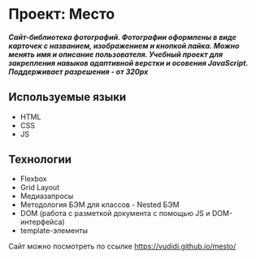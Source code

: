 # Проект: Место

##### Сайт-библиотека фотографий. Фотографии оформлены в виде карточек с названием, изображением и кнопкой лайка. Можно менять имя и описание пользователя. Учебный проект для закрепления навыков адаптивной верстки и осовения JavaScript. Поддерживает разрешения - от 320px #####

## Используемые языки ##
* HTML
* CSS
* JS

## Технологии ##
* Flexbox
* Grid Layout
* Медиазапросы
* Методология БЭМ для классов - Nested БЭМ
* DOM (работа с разметкой документа с помощью JS и DOM-интерфейса)
* template-элементы

Сайт можно посмотреть по ссылке https://vudidi.github.io/mesto/
